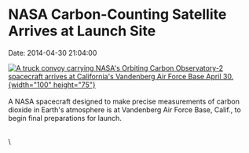 NASA Carbon-Counting Satellite Arrives at Launch Site
=====================================================

Date: 2014-04-30 21:04:00

[![A truck convoy carrying NASA\'s Orbiting Carbon Observatory-2
spacecraft arrives at California\'s Vandenberg Air Force Base April
30.](http://www.jpl.nasa.gov/images/earth/oco/20140430/oco20140430-226.jpg){width="100"
height="75"}](http://www.jpl.nasa.gov/news/news.cfm?release=2014-136&rn=news.xml&rst=4131)\
\
A NASA spacecraft designed to make precise measurements of carbon
dioxide in Earth\'s atmosphere is at Vandenberg Air Force Base, Calif.,
to begin final preparations for launch.

\
\
